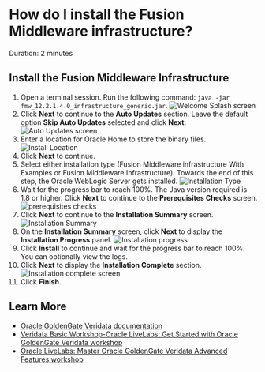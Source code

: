# How do I install the Fusion Middleware infrastructure?

Duration: 2 minutes

## Install the Fusion Middleware Infrastructure

1. Open a terminal session. Run the following command: `java -jar fmw_12.2.1.4.0_infrastructure_generic.jar`.
    ![Welcome Splash screen](./imagesfmw-welcomescreen.png " ")
2. Click **Next** to continue to the **Auto Updates** section. Leave the default option **Skip Auto Updates** selected and click **Next**.
    ![Auto Updates screen](./images/fmw-autoupdates.png " ")
3. Enter a location for Oracle Home to store the binary files.
    ![Install Location](./images/fmw-installationlocation.png " ")
4. Click **Next** to continue.
5. Select either installation type (Fusion Middleware infrastructure With Examples or Fusion Middleware Infrastructure). Towards the end of this step, the Oracle WebLogic Server gets installed.
    ![Installation Type](./images/fmw-installationtype.png " ")
6. Wait for the progress bar to reach 100%. The Java version required is 1.8 or higher. Click **Next** to continue to the **Prerequisites Checks** screen.
    ![prerequisites checks](./images/fmw-prerequisiteschecks.png " ")
7. Click **Next** to continue to the **Installation Summary** screen.
    ![Installation Summary](./images/fmw-installationsummary.png " ")
8. On the **Installation Summary** screen, click **Next** to display the **Installation Progress** panel.
    ![Installation progress](./images/fmw-installationprogress.png " ")
9. Click **Install** to continue and wait for the progress bar to reach 100%. You can optionally view the logs.
10. Click **Next** to display the **Installation Complete** section.
    ![Installation complete screen](./images/fmw-installationcomplete.png " ")
11. Click **Finish**.


## Learn More

* [Oracle GoldenGate Veridata documentation](https://docs.oracle.com/en/middleware/goldengate/veridata/12.2.1.4/index.html)
* [Veridata Basic Workshop-Oracle LiveLabs: Get Started with Oracle GoldenGate Veridata workshop](https://livelabs.oracle.com/pls/apex/dbpm/r/livelabs/view-workshop?wid=833)
* [Oracle LiveLabs: Master Oracle GoldenGate Veridata Advanced Features workshop](https://livelabs.oracle.com/pls/apex/dbpm/r/livelabs/view-workshop?wid=913)
